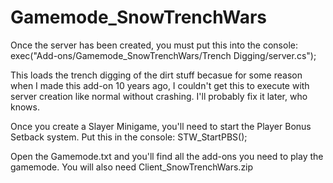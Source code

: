 # Gamemode_SnowTrenchWars

Once the server has been created, you must put this into the console:
exec("Add-ons/Gamemode_SnowTrenchWars/Trench Digging/server.cs");

This loads the trench digging of the dirt stuff becasue for some reason when I made this add-on 10 years ago, I couldn't get this to execute with server creation like normal without crashing. I'll probably fix it later, who knows.

Once you create a Slayer Minigame, you'll need to start the Player Bonus Setback system. Put this in the console:
STW_StartPBS();

Open the Gamemode.txt and you'll find all the add-ons you need to play the gamemode.
You will also need Client_SnowTrenchWars.zip

